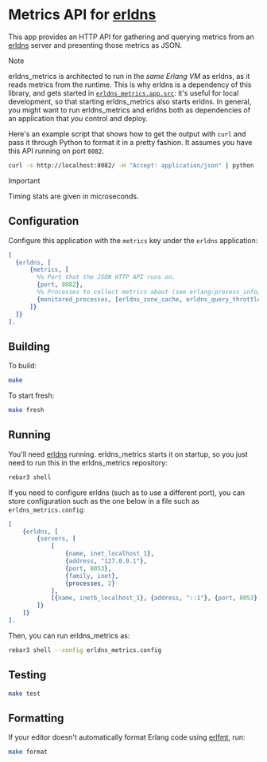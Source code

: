 # Metrics API for [erldns]

This app provides an HTTP API for gathering and querying metrics from an [erldns] server and presenting those metrics as JSON.

> [!NOTE]
> erldns_metrics is architected to run in the *same Erlang VM* as erldns, as it reads metrics from the runtime. This is why erldns is a dependency of this library, and gets started in [`erldns_metrics.app.src`](./src/erldns_metrics.app.src): it's useful for local development, so that starting erldns_metrics also starts erldns.
> In general, you might want to run erldns_metrics and erldns both as dependencies of an application that *you* control and deploy.

Here's an example script that shows how to get the output with `curl` and pass it through Python to format it in a pretty fashion. It assumes you have this API running on port `8082`.

```bash
curl -s http://localhost:8082/ -H "Accept: application/json" | python -mjson.tool
```

> [!IMPORTANT]
> Timing stats are given in microseconds.

## Configuration

Configure this application with the `metrics` key under the `erldns` application:

```erlang
[
  {erldns, [
      {metrics, [
        %% Port that the JSON HTTP API runs on.
        {port, 8082},
        %% Processes to collect metrics about (see erlang:process_info/1).
        {monitored_processes, [erldns_zone_cache, erldns_query_throttle]}
      ]}
  ]}
].
```

## Building

To build:

```bash
make
```

To start fresh:

```bash
make fresh
```

## Running

You'll need [erldns] running. erldns_metrics starts it on startup, so you just need to run this in the erldns_metrics repository:

```bash
rebar3 shell
```

If you need to configure erldns (such as to use a different port), you can store configuration such as the one below in a file such as `erldns_metrics.config`:

```erlang
[
    {erldns, [
        {servers, [
            [
                {name, inet_localhost_1},
                {address, "127.0.0.1"},
                {port, 8053},
                {family, inet},
                {processes, 2}
            ],
            [{name, inet6_localhost_1}, {address, "::1"}, {port, 8053}, {family, inet6}]
        ]}
    ]}
].
```

Then, you can run erldns_metrics as:

```bash
rebar3 shell --config erldns_metrics.config
```

## Testing

```bash
make test
```

## Formatting

If your editor doesn't automatically format Erlang code using [erlfmt](https://github.com/WhatsApp/erlfmt), run:

```bash
make format
```

[erldns]: https://github.com/dnsimple/erldns
